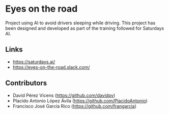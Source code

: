 # Eyes on the road

Project using AI to avoid drivers sleeping while driving. This project has been designed and developed as part of the training followed for Saturdays AI.

## Links

- https://saturdays.ai/
- https://eyes-on-the-road.slack.com/

## Contributors

- David Pérez Vicens (https://github.com/davidpv)
- Placido Antonio López Ávila (https://github.com/PlacidoAntonio)
- Francisco José García Rico (https://github.com/frangarcia)
